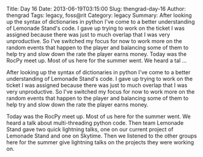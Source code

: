 Title: Day 16
Date: 2013-06-19T03:15:00
Slug: thengrad-day-16
Author: thengrad
Tags: legacy, foss@rit
Category: legacy
Summary: After looking up the syntax of dictionaries in python I've come to a better understanding of Lemonade Stand's code. I gave up trying to work on the ticket I was assigned because there was just to much overlap that I was very unproductive. So I've switched my focus for now to work more on the random events that happen to the player and balancing some of them to help try and slow down the rate the player earns money.  Today was the RocPy meet up. Most of us here for the summer went. We heard a tal ... 

After looking up the syntax of dictionaries in python I've come to a better
understanding of Lemonade Stand's code. I gave up trying to work on the ticket
I was assigned because there was just to much overlap that I was very
unproductive. So I've switched my focus for now to work more on the random
events that happen to the player and balancing some of them to help try and
slow down the rate the player earns money.

Today was the RocPy meet up. Most of us here for the summer went. We heard a
talk about multi-threading python code. Then team Lemonade Stand gave two
quick lightning talks, one on our current project of Lemonade Stand and one on
Skytime. Then we listened to the other groups here for the summer give
lightning talks on the projects they were working on.


